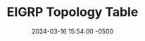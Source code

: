 ---
title: EIGRP Topology Table
date: 2024-03-16 15:54:00 -0500
categories: [CCNP,EIGRP]
tags: [eigrp]     # TAG names should always be lowercase
---